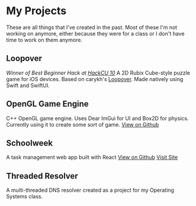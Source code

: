 # My Projects

These are all things that I've created in the past. Most of these I'm not working on anymore, either because they were for a class or I don't have time to work on them anymore.

## Loopover
*Winner of Best Beginner Hack at [HackCU 10](https://devpost.com/software/loopover)*
A 2D Rubix Cube-style puzzle game for iOS devices. Based on carykh's [Loopover](https://openprocessing.org/sketch/580366/). Made natively using Swift and SwiftUI.

## OpenGL Game Engine
C++ OpenGL game engine. Uses Dear ImGui for UI and Box2D for physics. Currently using it to create some sort of game.
[View on Github](https://github.com/typicel/opengl-game)

## Schoolweek
A task management web app built with React
[View on Github](https://github.com/typicel/schoolweek)
[Visit Site](https://schoolweek.typicel.me)

## Threaded Resolver
A multi-threaded DNS resolver created as a project for my Operating Systems class.
